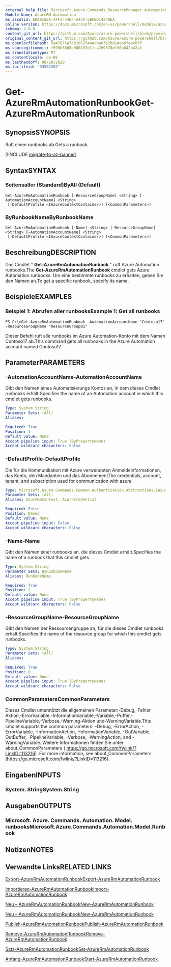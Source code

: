 ```yaml
---
external help file: Microsoft.Azure.Commands.ResourceManager.Automation.dll-Help.xml
Module Name: AzureRM.Automation
ms.assetid: EDB918EA-4FF3-44EF-A4CA-5BFBD14340EA
online version: https://docs.microsoft.com/en-us/powershell/module/azurerm.automation/get-azurermautomationrunbook
schema: 2.0.0
content_git_url: https://github.com/Azure/azure-powershell/blob/preview/src/ResourceManager/Automation/Commands.Automation/help/Get-AzureRMAutomationRunbook.md
original_content_git_url: https://github.com/Azure/azure-powershell/blob/preview/src/ResourceManager/Automation/Commands.Automation/help/Get-AzureRMAutomationRunbook.md
ms.openlocfilehash: 5a47676a7c01052f44acba6362bd24eb65e4c05f
ms.sourcegitcommit: f599b50d5e980197d1fca769378df90a842b42a1
ms.translationtype: MT
ms.contentlocale: de-DE
ms.lasthandoff: 08/20/2020
ms.locfileid: "93502262"
---
```

# <span data-ttu-id="631e6-101">Get-AzureRmAutomationRunbook</span><span class="sxs-lookup"><span data-stu-id="631e6-101">Get-AzureRmAutomationRunbook</span></span>

## <span data-ttu-id="631e6-102">Synopsis</span><span class="sxs-lookup"><span data-stu-id="631e6-102">SYNOPSIS</span></span>
<span data-ttu-id="631e6-103">Ruft einen runbooks ab.</span><span class="sxs-lookup"><span data-stu-id="631e6-103">Gets a runbook.</span></span>

[!INCLUDE [migrate-to-az-banner](../../includes/migrate-to-az-banner.md)]

## <span data-ttu-id="631e6-104">Syntax</span><span class="sxs-lookup"><span data-stu-id="631e6-104">SYNTAX</span></span>

### <span data-ttu-id="631e6-105">Seitensaller (Standard)</span><span class="sxs-lookup"><span data-stu-id="631e6-105">ByAll (Default)</span></span>
```
Get-AzureRmAutomationRunbook [-ResourceGroupName] <String> [-AutomationAccountName] <String>
 [-DefaultProfile <IAzureContextContainer>] [<CommonParameters>]
```

### <span data-ttu-id="631e6-106">ByRunbookName</span><span class="sxs-lookup"><span data-stu-id="631e6-106">ByRunbookName</span></span>
```
Get-AzureRmAutomationRunbook [-Name] <String> [-ResourceGroupName] <String> [-AutomationAccountName] <String>
 [-DefaultProfile <IAzureContextContainer>] [<CommonParameters>]
```

## <span data-ttu-id="631e6-107">Beschreibung</span><span class="sxs-lookup"><span data-stu-id="631e6-107">DESCRIPTION</span></span>
<span data-ttu-id="631e6-108">Das Cmdlet " **Get-AzureRmAutomationRunbook** " ruft Azure Automation runbooks.</span><span class="sxs-lookup"><span data-stu-id="631e6-108">The **Get-AzureRmAutomationRunbook** cmdlet gets Azure Automation runbooks.</span></span>
<span data-ttu-id="631e6-109">Um eine bestimmte runbooks zu erhalten, geben Sie den Namen an.</span><span class="sxs-lookup"><span data-stu-id="631e6-109">To get a specific runbook, specify its name.</span></span>

## <span data-ttu-id="631e6-110">Beispiele</span><span class="sxs-lookup"><span data-stu-id="631e6-110">EXAMPLES</span></span>

### <span data-ttu-id="631e6-111">Beispiel 1: Abrufen aller runbooks</span><span class="sxs-lookup"><span data-stu-id="631e6-111">Example 1: Get all runbooks</span></span>
```
PS C:\>Get-AzureRmAutomationRunbook -AutomationAccountName "Contoso17" -ResourceGroupName "ResourceGroup01"
```

<span data-ttu-id="631e6-112">Dieser Befehl ruft alle runbooks im Azure Automation-Konto mit dem Namen Contoso17 ab.</span><span class="sxs-lookup"><span data-stu-id="631e6-112">This command gets all runbooks in the Azure Automation account named Contoso17.</span></span>

## <span data-ttu-id="631e6-113">Parameter</span><span class="sxs-lookup"><span data-stu-id="631e6-113">PARAMETERS</span></span>

### <span data-ttu-id="631e6-114">-AutomationAccountName</span><span class="sxs-lookup"><span data-stu-id="631e6-114">-AutomationAccountName</span></span>
<span data-ttu-id="631e6-115">Gibt den Namen eines Automatisierungs Kontos an, in dem dieses Cmdlet runbooks erhält.</span><span class="sxs-lookup"><span data-stu-id="631e6-115">Specifies the name of an Automation account in which this cmdlet gets runbooks.</span></span>

```yaml
Type: System.String
Parameter Sets: (All)
Aliases:

Required: True
Position: 1
Default value: None
Accept pipeline input: True (ByPropertyName)
Accept wildcard characters: False
```

### <span data-ttu-id="631e6-116">-DefaultProfile</span><span class="sxs-lookup"><span data-stu-id="631e6-116">-DefaultProfile</span></span>
<span data-ttu-id="631e6-117">Die für die Kommunikation mit Azure verwendeten Anmeldeinformationen, das Konto, den Mandanten und das Abonnement</span><span class="sxs-lookup"><span data-stu-id="631e6-117">The credentials, account, tenant, and subscription used for communication with azure</span></span>

```yaml
Type: Microsoft.Azure.Commands.Common.Authentication.Abstractions.IAzureContextContainer
Parameter Sets: (All)
Aliases: AzureRmContext, AzureCredential

Required: False
Position: Named
Default value: None
Accept pipeline input: False
Accept wildcard characters: False
```

### <span data-ttu-id="631e6-118">-Name</span><span class="sxs-lookup"><span data-stu-id="631e6-118">-Name</span></span>
<span data-ttu-id="631e6-119">Gibt den Namen einer runbooks an, die dieses Cmdlet erhält.</span><span class="sxs-lookup"><span data-stu-id="631e6-119">Specifies the name of a runbook that this cmdlet gets.</span></span>

```yaml
Type: System.String
Parameter Sets: ByRunbookName
Aliases: RunbookName

Required: True
Position: 2
Default value: None
Accept pipeline input: True (ByPropertyName)
Accept wildcard characters: False
```

### <span data-ttu-id="631e6-120">-ResourceGroupName</span><span class="sxs-lookup"><span data-stu-id="631e6-120">-ResourceGroupName</span></span>
<span data-ttu-id="631e6-121">Gibt den Namen der Ressourcengruppe an, für die dieses Cmdlet runbooks erhält.</span><span class="sxs-lookup"><span data-stu-id="631e6-121">Specifies the name of the resource group for which this cmdlet gets runbooks.</span></span>

```yaml
Type: System.String
Parameter Sets: (All)
Aliases:

Required: True
Position: 0
Default value: None
Accept pipeline input: True (ByPropertyName)
Accept wildcard characters: False
```

### <span data-ttu-id="631e6-122">CommonParameters</span><span class="sxs-lookup"><span data-stu-id="631e6-122">CommonParameters</span></span>
<span data-ttu-id="631e6-123">Dieses Cmdlet unterstützt die allgemeinen Parameter:-Debug,-Fehler Aktion,-ErrorVariable,-InformationVariable,-Variable,-Puffer,-PipelineVariable,-Verbose,-Warning-Aktion und-WarningVariable.</span><span class="sxs-lookup"><span data-stu-id="631e6-123">This cmdlet supports the common parameters: -Debug, -ErrorAction, -ErrorVariable, -InformationAction, -InformationVariable, -OutVariable, -OutBuffer, -PipelineVariable, -Verbose, -WarningAction, and -WarningVariable.</span></span> <span data-ttu-id="631e6-124">Weitere Informationen finden Sie unter about_CommonParameters ( https://go.microsoft.com/fwlink/?LinkID=113216) .</span><span class="sxs-lookup"><span data-stu-id="631e6-124">For more information, see about_CommonParameters (https://go.microsoft.com/fwlink/?LinkID=113216).</span></span>

## <span data-ttu-id="631e6-125">Eingaben</span><span class="sxs-lookup"><span data-stu-id="631e6-125">INPUTS</span></span>

### <span data-ttu-id="631e6-126">System. String</span><span class="sxs-lookup"><span data-stu-id="631e6-126">System.String</span></span>

## <span data-ttu-id="631e6-127">Ausgaben</span><span class="sxs-lookup"><span data-stu-id="631e6-127">OUTPUTS</span></span>

### <span data-ttu-id="631e6-128">Microsoft. Azure. Commands. Automation. Model. runbooks</span><span class="sxs-lookup"><span data-stu-id="631e6-128">Microsoft.Azure.Commands.Automation.Model.Runbook</span></span>

## <span data-ttu-id="631e6-129">Notizen</span><span class="sxs-lookup"><span data-stu-id="631e6-129">NOTES</span></span>

## <span data-ttu-id="631e6-130">Verwandte Links</span><span class="sxs-lookup"><span data-stu-id="631e6-130">RELATED LINKS</span></span>

[<span data-ttu-id="631e6-131">Export-AzureRmAutomationRunbook</span><span class="sxs-lookup"><span data-stu-id="631e6-131">Export-AzureRmAutomationRunbook</span></span>](./Export-AzureRMAutomationRunbook.md)

[<span data-ttu-id="631e6-132">Importieren-AzureRmAutomationRunbook</span><span class="sxs-lookup"><span data-stu-id="631e6-132">Import-AzureRmAutomationRunbook</span></span>](./Import-AzureRMAutomationRunbook.md)

[<span data-ttu-id="631e6-133">Neu – AzureRmAutomationRunbook</span><span class="sxs-lookup"><span data-stu-id="631e6-133">New-AzureRmAutomationRunbook</span></span>](./New-AzureRMAutomationRunbook.md)

[<span data-ttu-id="631e6-134">Neu – AzureRmAutomationRunbook</span><span class="sxs-lookup"><span data-stu-id="631e6-134">New-AzureRmAutomationRunbook</span></span>](./New-AzureRMAutomationRunbook.md)

[<span data-ttu-id="631e6-135">Publish-AzureRmAutomationRunbook</span><span class="sxs-lookup"><span data-stu-id="631e6-135">Publish-AzureRmAutomationRunbook</span></span>](./Publish-AzureRMAutomationRunbook.md)

[<span data-ttu-id="631e6-136">Remove-AzureRmAutomationRunbook</span><span class="sxs-lookup"><span data-stu-id="631e6-136">Remove-AzureRmAutomationRunbook</span></span>](./Remove-AzureRMAutomationRunbook.md)

[<span data-ttu-id="631e6-137">Satz-AzureRmAutomationRunbook</span><span class="sxs-lookup"><span data-stu-id="631e6-137">Set-AzureRmAutomationRunbook</span></span>](./Set-AzureRMAutomationRunbook.md)

[<span data-ttu-id="631e6-138">Anfang-AzureRmAutomationRunbook</span><span class="sxs-lookup"><span data-stu-id="631e6-138">Start-AzureRmAutomationRunbook</span></span>](./Start-AzureRMAutomationRunbook.md)



